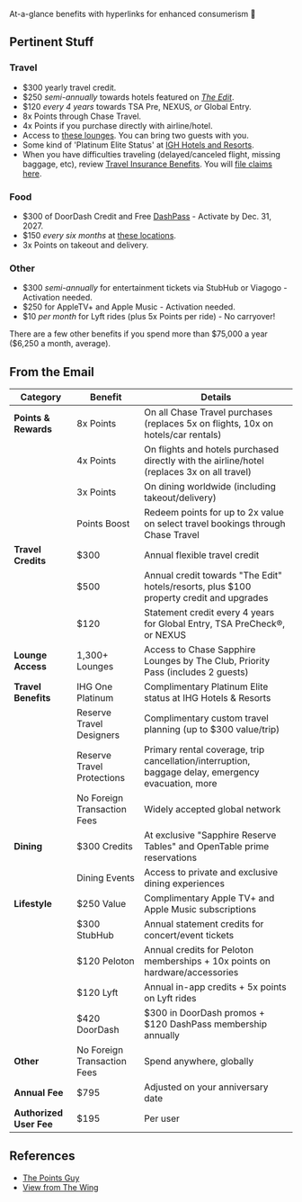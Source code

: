 At-a-glance benefits with hyperlinks for enhanced consumerism 🥰

## Pertinent Stuff

### Travel

- $300 yearly travel credit.
- $250 _semi-annually_ towards hotels featured on [_The Edit_](https://www.chase.com/travel/the-edit).
- $120 _every 4 years_ towards TSA Pre, NEXUS, _or_ Global Entry.
- 8x Points through Chase Travel.
- 4x Points if you purchase directly with airline/hotel.
- Access to [these lounges](https://account.chase.com/sapphire-airport-lounge). You can bring two guests with you.
- Some kind of 'Platinum Elite Status' at [IGH Hotels and Resorts](https://www.ihg.com/hotels/us/en/reservation).
- When you have difficulties traveling (delayed/canceled flight, missing baggage, etc), review [Travel Insurance Benefits](https://www.chase.com/personal/credit-cards/education/basics/chase-sapphire-travel-insurance-guide). You will [file claims here](https://www.chasecardbenefits.com/dashboard/login).

### Food

- $300 of DoorDash Credit and Free [DashPass](https://help.doordash.com/consumers/s/article/Chase-Partnership?language=en_US#DPBenefits) - Activate by Dec. 31, 2027.
- $150 _every six months_ at [these locations](https://www.opentable.com/visa-dining-program).
- 3x Points on takeout and delivery.

### Other

- $300 _semi-annually_ for entertainment tickets via StubHub or Viagogo - Activation needed.
- $250 for AppleTV+ and Apple Music - Activation needed.
- $10 _per month_ for Lyft rides (plus 5x Points per ride) - No carryover!

There are a few other benefits if you spend more than \$75,000 a year ($6,250 a month, average).

## From the Email

| **Category**            | **Benefit**                 | **Details**                                                                                        |
| ----------------------- | --------------------------- | -------------------------------------------------------------------------------------------------- |
| **Points & Rewards**    | 8x Points                   | On all Chase Travel purchases (replaces 5x on flights, 10x on hotels/car rentals)                  |
|                         | 4x Points                   | On flights and hotels purchased directly with the airline/hotel (replaces 3x on all travel)        |
|                         | 3x Points                   | On dining worldwide (including takeout/delivery)                                                   |
|                         | Points Boost                | Redeem points for up to 2x value on select travel bookings through Chase Travel                    |
| **Travel Credits**      | $300                        | Annual flexible travel credit                                                                      |
|                         | $500                        | Annual credit towards "The Edit" hotels/resorts, plus $100 property credit and upgrades            |
|                         | $120                        | Statement credit every 4 years for Global Entry, TSA PreCheck®, or NEXUS                           |
| **Lounge Access**       | 1,300+ Lounges              | Access to Chase Sapphire Lounges by The Club, Priority Pass (includes 2 guests)                    |
| **Travel Benefits**     | IHG One Platinum            | Complimentary Platinum Elite status at IHG Hotels & Resorts                                        |
|                         | Reserve Travel Designers    | Complimentary custom travel planning (up to $300 value/trip)                                       |
|                         | Reserve Travel Protections  | Primary rental coverage, trip cancellation/interruption, baggage delay, emergency evacuation, more |
|                         | No Foreign Transaction Fees | Widely accepted global network                                                                     |
| **Dining**              | $300 Credits                | At exclusive "Sapphire Reserve Tables" and OpenTable prime reservations                            |
|                         | Dining Events               | Access to private and exclusive dining experiences                                                 |
| **Lifestyle**           | $250 Value                  | Complimentary Apple TV+ and Apple Music subscriptions                                              |
|                         | $300 StubHub                | Annual statement credits for concert/event tickets                                                 |
|                         | $120 Peloton                | Annual credits for Peloton memberships + 10x points on hardware/accessories                        |
|                         | $120 Lyft                   | Annual in-app credits + 5x points on Lyft rides                                                    |
|                         | $420 DoorDash               | \$300 in DoorDash promos + $120 DashPass membership annually                                        |
| **Other**               | No Foreign Transaction Fees | Spend anywhere, globally                                                                           |
| **Annual Fee**          | $795                        | Adjusted on your anniversary date                                                                  |
| **Authorized User Fee** | $195                        | Per user                                                                                           |

## References

- [The Points Guy](https://thepointsguy.com/credit-cards/chase-sapphire-reserve-lifestyle-credits/)
- [View from The Wing](https://viewfromthewing.com/after-9-years-chase-sapphire-reserve-just-blew-up-its-model-why-the-new-795-cards-benefits-radically-outweigh-the-cost/)

